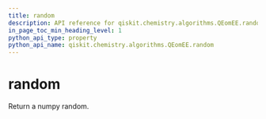 ```yaml
---
title: random
description: API reference for qiskit.chemistry.algorithms.QEomEE.random
in_page_toc_min_heading_level: 1
python_api_type: property
python_api_name: qiskit.chemistry.algorithms.QEomEE.random
---
```


# random

Return a numpy random.

